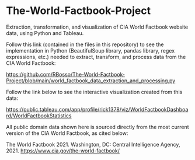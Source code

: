 # The-World-Factbook-Project
Extraction, transformation, and visualization of CIA World Factbook website data, using Python and Tableau.

Follow this link (contained in the files in this repository) to see the implementation in Python (BeautifulSoup library, pandas library, regex expressions, etc.) needed to extract, transform, and process data from the CIA World Factbook:

https://github.com/RBosso/The-World-Factbook-Project/blob/main/world_factbook_data_extraction_and_processing.py

Follow the link below to see the interactive visualization created from this data:

https://public.tableau.com/app/profile/rick1378/viz/WorldFactbookDashboard/WorldFactbookStatistics



All public domain data shown here is sourced directly from the most current version of the CIA World Factbook, as cited below:  
  
The World Factbook 2021. Washington, DC: Central Intelligence Agency, 2021. https://www.cia.gov/the-world-factbook/
